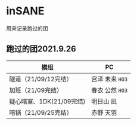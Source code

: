 # inSANE

用来记录跑过的团

## 跑过的团2021.9.26
|模组|PC|
|-------|-------|
|隧道（21/09/12完结）|宫泽 未来 `HO3`|
|加班（21/09完结）|春衣 公然 `HO3`|
|疑心暗室、1DK(21/09完结)|明日山 凪|
|暗锅（21/09/25完结）|赤野 天羽|
